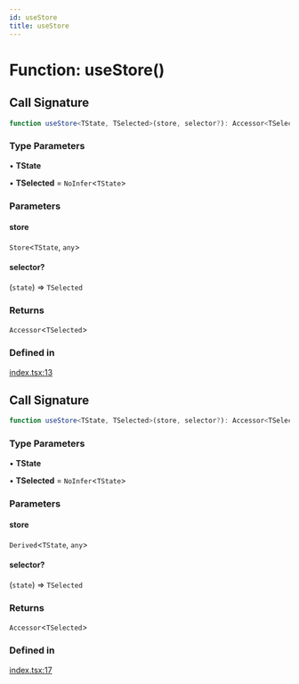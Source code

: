 ```yaml
---
id: useStore
title: useStore
---
```


# Function: useStore()

## Call Signature

```ts
function useStore<TState, TSelected>(store, selector?): Accessor<TSelected>
```

### Type Parameters

• **TState**

• **TSelected** = `NoInfer`\<`TState`\>

### Parameters

#### store

`Store`\<`TState`, `any`\>

#### selector?

(`state`) => `TSelected`

### Returns

`Accessor`\<`TSelected`\>

### Defined in

[index.tsx:13](https://github.com/TanStack/store/blob/main/packages/solid-store/src/index.tsx#L13)

## Call Signature

```ts
function useStore<TState, TSelected>(store, selector?): Accessor<TSelected>
```

### Type Parameters

• **TState**

• **TSelected** = `NoInfer`\<`TState`\>

### Parameters

#### store

`Derived`\<`TState`, `any`\>

#### selector?

(`state`) => `TSelected`

### Returns

`Accessor`\<`TSelected`\>

### Defined in

[index.tsx:17](https://github.com/TanStack/store/blob/main/packages/solid-store/src/index.tsx#L17)
